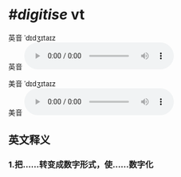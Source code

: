 # ***\#digitise*** vt
英音 ˈdɪdʒɪtaɪz  
英音
<audio src="./media/digitise1_AAC.aac" controls="controls"></audio>

美音 ˈdɪdʒɪtaɪz  
美音
<audio src="./media/digitise2_AAC.aac" controls="controls"></audio>



  

英文释义
---
### 1.**把……转变成数字形式，使……数字化**  


